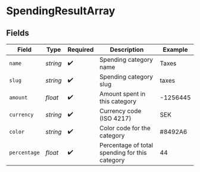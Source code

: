 # SpendingResultArray


## Fields

| Field                                          | Type                                           | Required                                       | Description                                    | Example                                        |
| ---------------------------------------------- | ---------------------------------------------- | ---------------------------------------------- | ---------------------------------------------- | ---------------------------------------------- |
| `name`                                         | *string*                                       | :heavy_check_mark:                             | Spending category name                         | Taxes                                          |
| `slug`                                         | *string*                                       | :heavy_check_mark:                             | Spending category slug                         | taxes                                          |
| `amount`                                       | *float*                                        | :heavy_check_mark:                             | Amount spent in this category                  | -1256445                                       |
| `currency`                                     | *string*                                       | :heavy_check_mark:                             | Currency code (ISO 4217)                       | SEK                                            |
| `color`                                        | *string*                                       | :heavy_check_mark:                             | Color code for the category                    | #8492A6                                        |
| `percentage`                                   | *float*                                        | :heavy_check_mark:                             | Percentage of total spending for this category | 44                                             |